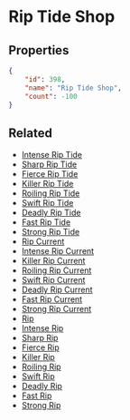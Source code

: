 # Rip Tide Shop

<no description available>

## Properties

```json
{
    "id": 398,
    "name": "Rip Tide Shop",
    "count": -100
}
```

## Related

- [Intense Rip Tide](../items/11554-intense-rip-tide.md)
- [Sharp Rip Tide](../items/11555-sharp-rip-tide.md)
- [Fierce Rip Tide](../items/11556-fierce-rip-tide.md)
- [Killer Rip Tide](../items/11557-killer-rip-tide.md)
- [Roiling Rip Tide](../items/11558-roiling-rip-tide.md)
- [Swift Rip Tide](../items/11559-swift-rip-tide.md)
- [Deadly Rip Tide](../items/11560-deadly-rip-tide.md)
- [Fast Rip Tide](../items/11561-fast-rip-tide.md)
- [Strong Rip Tide](../items/11562-strong-rip-tide.md)
- [Rip Current](../items/11563-rip-current.md)
- [Intense Rip Current](../items/11564-intense-rip-current.md)
- [Killer Rip Current](../items/11567-killer-rip-current.md)
- [Roiling Rip Current](../items/11568-roiling-rip-current.md)
- [Swift Rip Current](../items/11569-swift-rip-current.md)
- [Deadly Rip Current](../items/11570-deadly-rip-current.md)
- [Fast Rip Current](../items/11571-fast-rip-current.md)
- [Strong Rip Current](../items/11572-strong-rip-current.md)
- [Rip](../items/11573-rip.md)
- [Intense Rip ](../items/11574-intense-rip.md)
- [Sharp Rip ](../items/11575-sharp-rip.md)
- [Fierce Rip ](../items/11576-fierce-rip.md)
- [Killer Rip ](../items/11577-killer-rip.md)
- [Roiling Rip ](../items/11578-roiling-rip.md)
- [Swift Rip ](../items/11579-swift-rip.md)
- [Deadly Rip ](../items/11580-deadly-rip.md)
- [Fast Rip ](../items/11581-fast-rip.md)
- [Strong Rip](../items/11582-strong-rip.md)


